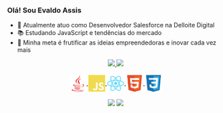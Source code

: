 ### Olá! Sou Evaldo Assis

- 💼 Atualmente atuo como Desenvolvedor Salesforce na Delloite Digital
- 📚 Estudando JavaScript e tendências do mercado
- 🚀 Minha meta é frutificar as ideias empreendedoras e inovar cada vez mais

<div align="center">
  <a href="https://github.com/EvaldoAssis">
  <img height="180em" src="https://github-readme-stats.vercel.app/api?username=EvaldoAssis&hide=issues&show_icons=true"/>
  <img height="180em" src="https://github-readme-stats.vercel.app/api/top-langs/?username=EvaldoAssis&layout=compact&langs_count=7"/>
</div>
  
<div style="display: inline_block" align="center"><br>
  <img align="center" alt="Evaldo-Js" height="40" width="40" src="https://raw.githubusercontent.com/devicons/devicon/master/icons/java/java-plain.svg">
  <img align="center" alt="Evaldo-Js" height="40" width="40" src="https://raw.githubusercontent.com/devicons/devicon/master/icons/javascript/javascript-plain.svg">
  <img align="center" alt="Evaldo-React" height="40" width="40" src="https://raw.githubusercontent.com/devicons/devicon/master/icons/react/react-original.svg">
  <img align="center" alt="Evaldo-HTML" height="40" width="40" src="https://raw.githubusercontent.com/devicons/devicon/master/icons/html5/html5-original.svg">
  <img align="center" alt="Evaldo-CSS" height="40" width="40" src="https://raw.githubusercontent.com/devicons/devicon/master/icons/css3/css3-original.svg">
</div>
  
  <br>
 
<div align="center"> 
   <a href="https://www.linkedin.com/in/evaldoassis" target="_blank"><img width="122px" src="https://img.shields.io/badge/-LinkedIn-%230077B5?style=for-the badge&logo=linkedin&logoColor=white" target="_blank"></a>
 <a href = "mailto:contatodoassisz@gmail.com"><img width="100px" src="https://img.shields.io/badge/Gmail-D14836?style=for-the-badge&logo=gmail&logoColor=white" target="_blank"></a>
 
  <br>  <br>
  
<!--   ![Snake animation](https://github.com/EvaldoAssis/EvaldoAssis/blob/output/github-contribution-grid-snake.svg) -->
 
</div>

  
